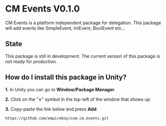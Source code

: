 # CM Events V0.1.0

CM Events is a platform independent package for delegation. This package will add events like SimpleEvent, IntEvent, BoolEvent etc...

## State

This package is still in development. The current version of this package is not ready for production.

## How do I install this package in Unity?

**1.** In Unity you can go to **Window/Package Manager**.

**2.** Click on the "**+**" symbol in the top-left of the window that shows up.

**3.** Copy-paste the link below and press **Add**.
```
https://github.com/empireboy/com.cm.events.git
```
